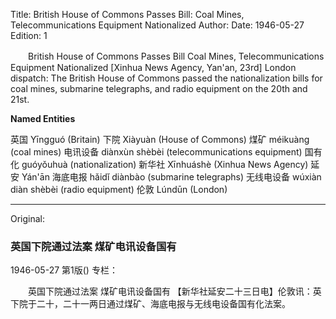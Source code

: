 Title: British House of Commons Passes Bill: Coal Mines, Telecommunications Equipment Nationalized
Author:
Date: 1946-05-27
Edition: 1

　　British House of Commons Passes Bill
    Coal Mines, Telecommunications Equipment Nationalized
    [Xinhua News Agency, Yan'an, 23rd] London dispatch: The British House of Commons passed the nationalization bills for coal mines, submarine telegraphs, and radio equipment on the 20th and 21st.




**Named Entities**


英国	Yīngguó (Britain)
下院	Xiàyuàn (House of Commons)
煤矿	méikuàng (coal mines)
电讯设备	diànxùn shèbèi (telecommunications equipment)
国有化	guóyǒuhuà (nationalization)
新华社	Xīnhuáshè (Xinhua News Agency)
延安	Yán'ān
海底电报	hǎidǐ diànbào (submarine telegraphs)
无线电设备	wúxiàn diàn shèbèi (radio equipment)
伦敦	Lúndūn (London)



<hr /> 

Original: 


### 英国下院通过法案  煤矿电讯设备国有

1946-05-27
第1版()
专栏：

　　英国下院通过法案
    煤矿电讯设备国有
    【新华社延安二十三日电】伦敦讯：英下院于二十，二十一两日通过煤矿、海底电报与无线电设备国有化法案。
